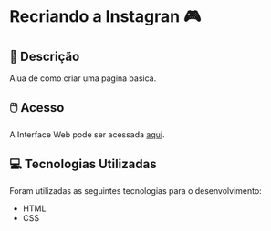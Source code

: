 # Recriando a Instagran 🎮
## 📃 Descrição


Alua de como criar uma pagina basica.


## 🖱️ Acesso


A Interface Web pode ser acessada [aqui](http://www.thenilson.com/instagrando/).


## 💻 Tecnologias Utilizadas


Foram utilizadas as seguintes tecnologias para o desenvolvimento:

- HTML
- CSS





